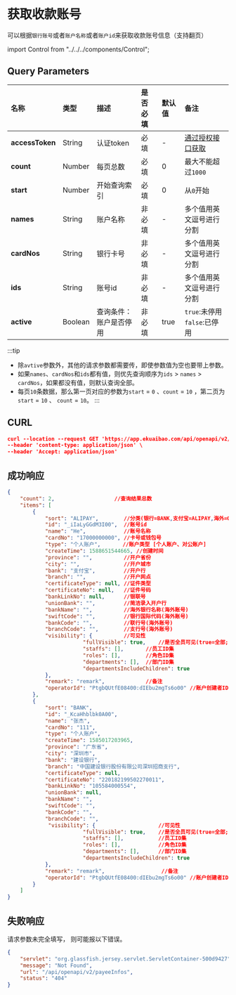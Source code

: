 # 获取收款账号
可以根据`银行账号`或者`账户名称`或者`账户id`来获取收款账号信息（支持翻页）

import Control from "../../../components/Control";

<Control
method="GET"
url="/api/openapi/v2/payeeInfos"
/>

## Query Parameters

| 名称 | 类型 | 描述 | 是否必填 | 默认值 | 备注 |
| :--- | :--- | :--- | :--- |:--- | :--- |
| **accessToken** | String  | 认证token           | 必填  | - | [通过授权接口获取](/docs/open-api/getting-started/auth) |
| **count**       | Number  | 每页总数             | 必填  | 0 | 最大不能超过`1000` |
| **start**       | Number  | 开始查询索引          | 必填  | 0 | 从`0`开始 |
| **names**       | String  | 账户名称             | 非必填 | - | 多个值用英文逗号进行分割 |
| **cardNos**     | String  | 银行卡号             | 非必填 | - | 多个值用英文逗号进行分割 |
| **ids**         | String  | 账号id              | 非必填 | - | 多个值用英文逗号进行分割 |
| **active**      | Boolean | 查询条件：账户是否停用 | 非必填 | true | `true`:未停用`false`:已停用 |

:::tip
- 除`avtive`参数外，其他的请求参数都需要传，即使参数值为空也要带上参数。
- 如果`names`、`cardNos`和`ids`都有值，则优先查询顺序为`ids` > `names` > `cardNos`，如果都没有值，则默认查询全部。
- 每页`10`条数据，那么第一页对应的参数为`start` = `0` 、`count` = `10` ，第二页为`start` = `10` 、 `count` = `10`。
:::

## CURL
```json
curl --location --request GET 'https://app.ekuaibao.com/api/openapi/v2/payeeInfos?accessToken=ID_3uUlNBK01fM:PCx3rwm3aA00qM&count=100&start=0&names=&cardNos=&ids=&active=true' \
--header 'content-type: application/json' \
--header 'Accept: application/json'
```

## 成功响应
```json
{
    "count": 2,                   //查询结果总数
    "items": [
        {
            "sort": "ALIPAY",        //分类(银行=BANK,支付宝=ALIPAY,海外=OVERSEABANK,支票=CHECK,承兑汇票=ACCEPTANCEBILL,其他=OTHER,钱包= WALLET)
            "id": "_iIaLyGGdM3I00",  //账号id
            "name": "He",            //账号名称
            "cardNo": "17000000000", //卡号或钱包号
            "type": "个人账户",       //账户类型 [个人账户、对公账户]
            "createTime": 1588651544665, //创建时间
            "province": "",          //开户省份
            "city": "",              //开户城市
            "bank": "支付宝",         //开户行
            "branch": "",            //开户网点
            "certificateType": null, //证件类型
            "certificateNo": null,   //证件号码
            "bankLinkNo": null,      //银联号
            "unionBank": "",         //简洁录入开户行
            "bankName": "",          //海外银行名称(海外账号)
            "swiftCode": "",         //银行国际代码(海外账号)
            "bankCode": "",          //联行号(海外账号)
            "branchCode": "",        //支行号(海外账号)
            "visibility": {          //可见性
                        "fullVisible": true,    //是否全员可见(true=全部; false=部分)
                        "staffs": [],       //员工ID集
                        "roles": [],        //角色ID集
                        "departments": [],  //部门ID集
                        "departmentsIncludeChildren": true
            },
            "remark": "remark",             //备注
            "operatorId": "PtgbQUtfE08400:dIEbu2mgTs6o00" //账户创建者ID
        },
        {
            "sort": "BANK",
            "id": "_KcaHhblbk0A00",
            "name": "张杰",
            "cardNo": "111",
            "type": "个人账户",
            "createTime": 1585017203965,
            "province": "广东省",
            "city": "深圳市",
            "bank": "建设银行",
            "branch": "中国建设银行股份有限公司深圳招商支行",
            "certificateType": null,
            "certificateNo": "220182199502270011",
            "bankLinkNo": "105584000554",
            "unionBank": null,
            "bankName": "",
            "swiftCode": "",
            "bankCode": "",
            "branchCode": "",
             "visibility": {                    //可见性
                        "fullVisible": true,    //是否全员可见(true=全部; false=部分)
                        "staffs": [],           //员工ID集
                        "roles": [],            //角色ID集
                        "departments": [],      //部门ID集
                        "departmentsIncludeChildren": true
            },
            "remark": "remark",                  //备注
            "operatorId": "PtgbQUtfE08400:dIEbu2mgTs6o00" //账户创建者ID
        }
    ]
}
```

## 失败响应
请求参数未完全填写， 则可能报以下错误。
```json
{
    "servlet": "org.glassfish.jersey.servlet.ServletContainer-500d9427",
    "message": "Not Found",
    "url": "/api/openapi/v2/payeeInfos",
    "status": "404"
}
```

